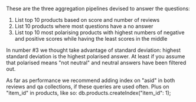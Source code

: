 These are the three aggregation pipelines devised to answer the questions:

1. List top 10 products based on score and number of reviews
2. List 10 products where most questions have a no answer
3. List top 10 most polarising products with highest numbers of negative and positive scores while having the least scores in the middle

In number #3 we thought take advantage of standard deviation: highest standard deviation is the highest polarised answer. At least if you assume that polarised means "not neutral" and neutral answers have been filtered out.


As far as performance we recommend adding index on "asid" in both reviews and qa collections, if these queries are used often. Plus on "item_id" in products, like so: db.products.createIndex("item_id": 1);
